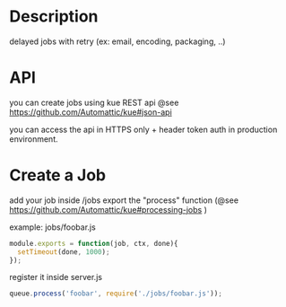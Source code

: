 # Description

delayed jobs with retry (ex: email, encoding, packaging, ..)

# API

you can create jobs using kue REST api
@see https://github.com/Automattic/kue#json-api

you can access the api in HTTPS only + header token auth in production environment.

# Create a Job

add your job inside /jobs
export the "process" function (@see https://github.com/Automattic/kue#processing-jobs )

example: jobs/foobar.js

```js
module.exports = function(job, ctx, done){
  setTimeout(done, 1000);
});
```

register it inside server.js 

```js
queue.process('foobar', require('./jobs/foobar.js'));
```